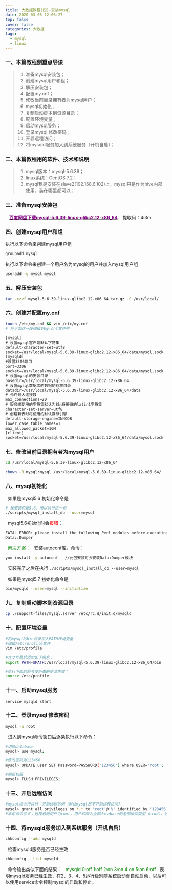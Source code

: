 ```yaml
---
title: 大数据教程(四)-安装mysql
date: 2020-03-05 12:06:27
top: false
cover: false
categories: 大数据
tags: 
  - mysql
  - linux
---
```

### 一、本篇教程侧重点导读
> 1. 准备mysql安装包；
> 2. 创建mysql用户和组；
> 3. 解压安装包；
> 4. 配置my.cnf；
> 5. 修改当前目录拥有者为mysql用户；
> 6. mysql初始化；
> 7. 复制启动脚本到资源目录；
> 8. 配置环境变量；
> 9. 启动mysql服务；
> 10. 登录mysql 修改密码；
> 11. 开启远程访问；
> 12. 将mysqld服务加入到系统服务（开机自启）；

### 二、本篇教程用的软件、技术和说明
> 1. mysql版本：mysql-5.6.39；
> 2. linux系统：CentOS 7.2；
> 3. mysql我是安装在slave2(192.168.6.102)上，mysql只是作为hive内部使用，装在哪里都可以；

### 三、准备mysql安装包
&#160; &#160;[**<font color=purple>百度网盘下载mysql-5.6.39-linux-glibc2.12-x86_64</font>**](https://pan.baidu.com/s/1TMCOOBR6shKot0sOHYa_hA "点击下载")
&#160; &#160;提取码：4i3m

### 四、创建mysql用户和组
执行以下命令来创建mysql用户组
````bash
groupadd mysql
````
执行以下命令来创建一个用户名为mysql的用户并加入mysql用户组
````bash
useradd -g mysql mysql
````

### 五、解压安装包
````bash
tar -xzvf mysql-5.6.39-linux-glibc2.12-x86_64.tar.gz -C /usr/local/
````

### 六、创建并配置my.cnf
````bash
touch /etc/my.cnf && vim /etc/my.cnf
# 将下面这一段编辑到my.cnf文件中
````
````txt
[mysql]
# 设置mysql客户端默认字符集
default-character-set=utf8
socket=/usr/local/mysql-5.6.39-linux-glibc2.12-x86_64/data/mysql.sock
[mysqld]
#设置3306端口
port=3306
socket=/usr/local/mysql-5.6.39-linux-glibc2.12-x86_64/data/mysql.sock
# 设置mysql的安装目录
basedir=/usr/local/mysql-5.6.39-linux-glibc2.12-x86_64
# 设置mysql数据库的数据的存放目录
datadir=/usr/local/mysql-5.6.39-linux-glibc2.12-x86_64/data
# 允许最大连接数
max_connections=20
# 服务端使用的字符集默认为8比特编码的latin1字符集
character-set-server=utf8
# 创建新表时将使用的默认存储引擎
default-storage-engine=INNODB
lower_case_table_names=1
max_allowed_packet=16M
[client]
socket=/usr/local/mysql-5.6.39-linux-glibc2.12-x86_64/data/mysql.sock
````

### 七、修改当前目录拥有者为mysql用户
````bash
cd /usr/local/mysql-5.6.39-linux-glibc2.12-x86_64

chown -R mysql:mysql /usr/local/mysql-5.6.39-linux-glibc2.12-x86_64/
````

### 八、mysql初始化
&#160;&#160;如果是mysql5.6 初始化命令是  
````bash
# 我安装的是5.6，所以执行这一句
./scripts/mysql_install_db --user=mysql
````
&#160;&#160;mysql5.6初始化时会<font color=red>报错</font>：
````bash
FATAL ERROR: please install the following Perl modules before executing ./scripts/mysql_install_db:
Data::Dumper
````
&#160;&#160;<font color=green>解决方案：</font>
&#160;&#160;安装autoconf库，命令：
````bash
yum install -y autoconf   //此包安装时会安装Data:Dumper模块
````
&#160;&#160;安装完了之后在执行 `./scripts/mysql_install_db --user=mysql`

&#160;&#160;如果是mysql5.7 初始化命令是  
````bash
bin/mysqld --user=mysql --initialize
````

### 九、复制启动脚本到资源目录
````bash
cp ./support-files/mysql.server /etc/rc.d/init.d/mysqld
````

### 十、配置环境变量
````bash
#将mysql的bin目录加入PATH环境变量
#编辑/etc/profile文件
vim /etc/profile

#在文件最后添加如下信息：
export PATH=$PATH:/usr/local/mysql-5.6.39-linux-glibc2.12-x86_64/bin

#执行下面的命令使所做的更改生效：
source /etc/profile
````

### 十一、启动mysql服务
````bash
service mysqld start
````

### 十二、登录mysql 修改密码
````bash
mysql -u root
````
&#160;&#160;进入到mysql命令窗口后逐条执行以下命令：
````bash
#切换database
mysql> use mysql;

#修改密码为123456
mysql> UPDATE user SET Password=PASSWORD('123456') where USER='root'; 

#刷新权限  
mysql> FLUSH PRIVILEGES; 
````

### 十三、开启远程访问
````bash
#mysql命令行执行：开启远程访问（默认mysql是不开启远程访问）
mysql> grant all privileges on *.* to 'root'@'%' identified by '123456';
#本句命令含义：远程访问用户为root，用户权限为全部database的全部操作类型（crud），远程密码为123456，本地登录密码和远程访问用户的密码可以不同
````

### 十四、将mysqld服务加入到系统服务（开机自启）
````bash
chkconfig --add mysqld
````
&#160;&#160;检查mysqld服务是否已经生效
````bash
chkconfig --list mysqld
````
&#160;&#160;命令输出类似下面的结果：
&#160;&#160;<font color=green>mysqld 0:off 1:off 2:on 3:on 4:on 5:on 6:off</font>
&#160;&#160;表明mysqld服务已经生效，在2、3、4、5运行级别随系统启动而自动启动，以后可以使用service命令控制mysql的启动和停止。

